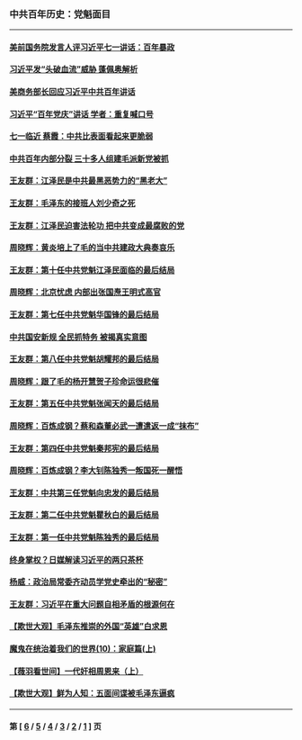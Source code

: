 ### 中共百年历史：党魁面目
---
#### [美前国务院发言人评习近平七一讲话：百年暴政](../../pages/nf1176107/n13066986.md?07080430) 
#### [习近平发“头破血流”威胁 蓬佩奥解析](../../pages/nf1176107/n13063604.md?07080430) 
#### [美商务部长回应习近平中共百年讲话](../../pages/nf1176107/n13062903.md?07080430) 
#### [习近平“百年党庆”讲话 学者：重复喊口号](../../pages/nf1176107/n13061411.md?07080430) 
#### [七一临近 蔡霞：中共比表面看起来更脆弱](../../pages/nf1176107/n13056418.md?07080430) 
#### [中共百年内部分裂 三十多人组建毛派新党被抓](../../pages/nf1176107/n13044023.md?07080430) 
#### [王友群：江泽民是中共最黑恶势力的“黑老大”](../../pages/nf1176107/n13022180.md?07080430) 
#### [王友群：毛泽东的接班人刘少奇之死](../../pages/nf1176107/n12991772.md?07080430) 
#### [王友群：江泽民迫害法轮功 把中共变成最腐败的党](../../pages/nf1176107/n12947347.md?07080430) 
#### [周晓辉：黄炎培上了毛的当中共建政大典奏哀乐](../../pages/nf1176107/n12942780.md?07080430) 
#### [王友群：第十任中共党魁江泽民面临的最后结局](../../pages/nf1176107/n12933748.md?07080430) 
#### [周晓辉：北京忧虑 内部出张国焘王明式高官](../../pages/nf1176107/n12931709.md?07080430) 
#### [王友群：第七任中共党魁华国锋的最后结局](../../pages/nf1176107/n12918457.md?07080430) 
#### [中共国安新规 全民抓特务 被揭真实意图](../../pages/nf1176107/n12911615.md?07080430) 
#### [王友群：第八任中共党魁胡耀邦的最后结局](../../pages/nf1176107/n12902918.md?07080430) 
#### [周晓辉：跟了毛的杨开慧贺子珍命运很悲催](../../pages/nf1176107/n12877804.md?07080430) 
#### [王友群：第五任中共党魁张闻天的最后结局](../../pages/nf1176107/n12865420.md?07080430) 
#### [周晓辉：百炼成钢？蔡和森董必武一遭遣返一成“抹布”](../../pages/nf1176107/n12854806.md?07080430) 
#### [王友群：第四任中共党魁秦邦宪的最后结局](../../pages/nf1176107/n12855290.md?07080430) 
#### [周晓辉：百炼成钢？李大钊陈独秀一叛国死一醒悟](../../pages/nf1176107/n12847981.md?07080430) 
#### [王友群：中共第三任党魁向忠发的最后结局](../../pages/nf1176107/n12840390.md?07080430) 
#### [王友群：第二任中共党魁瞿秋白的最后结局](../../pages/nf1176107/n12824710.md?07080430) 
#### [王友群：第一任中共党魁陈独秀的最后结局](../../pages/nf1176107/n12809869.md?07080430) 
#### [终身掌权？日媒解读习近平的两只茶杯](../../pages/nf1176107/n12805064.md?07080430) 
#### [杨威：政治局常委齐动员学党史牵出的“秘密”](../../pages/nf1176107/n12764642.md?07080430) 
#### [王友群：习近平在重大问题自相矛盾的根源何在](../../pages/nf1176107/n12499563.md?07080430) 
#### [【欺世大观】毛泽东推崇的外国“英雄”白求恩](../../pages/nf1176107/n12362005.md?07080430) 
#### [魔鬼在统治着我们的世界(10)：家庭篇(上)](../../pages/nf1176107/n10435448.md?07080430) 
#### [【薇羽看世间】一代奸相周恩来（上）](../../pages/nf1176107/n12401109.md?07080430) 
#### [【欺世大观】鲜为人知：五面间谍被毛泽东逼疯](../../pages/nf1176107/n12358513.md?07080430) 

---
#### 第 [ [6](./6.md?07080430) / [5](./5.md?07080430) / [4](./4.md?07080430) / [3](./3.md?07080430) / [2](./2.md?07080430) / [1](./1.md?07080430) ] 页
